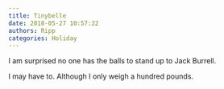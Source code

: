 ```yaml
---
title: Tinybelle
date: 2018-05-27 10:57:22
authors: Ripp
categories: Holiday
---
```


 I am surprised no one has the balls to stand up to Jack Burrell.

I may have to. Although I only weigh a hundred pounds.